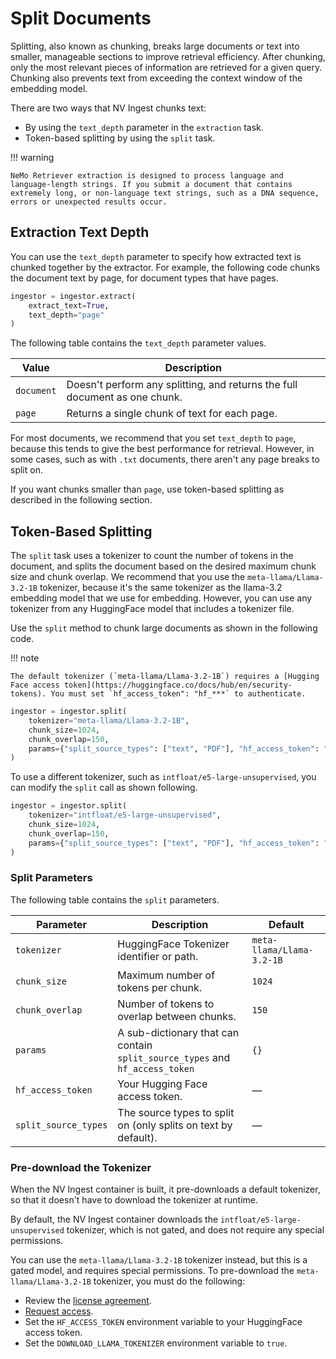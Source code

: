 # Split Documents

Splitting, also known as chunking, breaks large documents or text into smaller, manageable sections to improve retrieval efficiency. 
After chunking, only the most relevant pieces of information are retrieved for a given query. 
Chunking also prevents text from exceeding the context window of the embedding model.

There are two ways that NV Ingest chunks text:

- By using the `text_depth` parameter in the `extraction` task.
- Token-based splitting by using the `split` task.


!!! warning

    NeMo Retriever extraction is designed to process language and language-length strings. If you submit a document that contains extremely long, or non-language text strings, such as a DNA sequence, errors or unexpected results occur.



## Extraction Text Depth

You can use the `text_depth` parameter to specify how extracted text is chunked together by the extractor. 
For example, the following code chunks the document text by page, for document types that have pages.

```python
ingestor = ingestor.extract(
    extract_text=True,
    text_depth="page"
)
```

The following table contains the `text_depth` parameter values.

| Value | Description |
| ------ | ----------- |
| `document` | Doesn't perform any splitting, and returns the full document as one chunk. |
| `page` | Returns a single chunk of text for each page. |

For most documents, we recommend that you set `text_depth` to `page`, because this tends to give the best performance for retrieval. 
However, in some cases, such as with `.txt` documents, there aren't any page breaks to split on. 

If you want chunks smaller than `page`, use token-based splitting as described in the following section.



## Token-Based Splitting

The `split` task uses a tokenizer to count the number of tokens in the document, 
and splits the document based on the desired maximum chunk size and chunk overlap. 
We recommend that you use the `meta-llama/Llama-3.2-1B` tokenizer, 
because it's the same tokenizer as the llama-3.2 embedding model that we use for embedding.
However, you can use any tokenizer from any HuggingFace model that includes a tokenizer file.

Use the `split` method to chunk large documents as shown in the following code.

!!! note

    The default tokenizer (`meta-llama/Llama-3.2-1B`) requires a [Hugging Face access token](https://huggingface.co/docs/hub/en/security-tokens). You must set `hf_access_token": "hf_***` to authenticate.

```python
ingestor = ingestor.split(
    tokenizer="meta-llama/Llama-3.2-1B",
    chunk_size=1024,
    chunk_overlap=150,
    params={"split_source_types": ["text", "PDF"], "hf_access_token": "hf_***"}
)
```

To use a different tokenizer, such as `intfloat/e5-large-unsupervised`, you can modify the `split` call as shown following.

```python
ingestor = ingestor.split(
    tokenizer="intfloat/e5-large-unsupervised",
    chunk_size=1024,
    chunk_overlap=150,
    params={"split_source_types": ["text", "PDF"], "hf_access_token": "hf_***"}
)
```

### Split Parameters

The following table contains the `split` parameters.

| Parameter | Description | Default |
| ------ | ----------- | -------- |
| `tokenizer` | HuggingFace Tokenizer identifier or path. | `meta-llama/Llama-3.2-1B`|
| `chunk_size` | Maximum number of tokens per chunk.  | `1024` |
| `chunk_overlap` | Number of tokens to overlap between chunks.  | `150` |
| `params` | A sub-dictionary that can contain `split_source_types` and `hf_access_token` | `{}` |
| `hf_access_token` | Your Hugging Face access token. | — |
| `split_source_types` | The source types to split on (only splits on text by default). | — |



### Pre-download the Tokenizer

When the NV Ingest container is built, it pre-downloads a default tokenizer,  
so that it doesn't have to download the tokenizer at runtime. 

By default, the NV Ingest container downloads the `intfloat/e5-large-unsupervised` tokenizer,
which is not gated, and does not require any special permissions.

You can use the `meta-llama/Llama-3.2-1B` tokenizer instead, 
but this is a gated model, and requires special permissions.
To pre-download the `meta-llama/Llama-3.2-1B` tokenizer, you must do the following:

- Review the [license agreement](https://huggingface.co/meta-llama/Llama-3.2-1B).
- [Request access](https://huggingface.co/meta-llama/Llama-3.2-1B).
- Set the `HF_ACCESS_TOKEN` environment variable to your HuggingFace access token.
- Set the `DOWNLOAD_LLAMA_TOKENIZER` environment variable to `true`.
